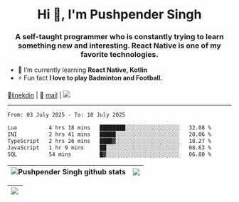 <h1 align="center">Hi 👋, I'm Pushpender Singh</h1>
<h3 align="center">A self-taught programmer who is constantly trying to learn something new and interesting. React Native is one of my favorite technologies.</h3>

- 🌱 I’m currently learning **React Native, Kotlin**
- ⚡ Fun fact **I love to play Badminton and Football.**

👔[linekdin](https://www.linkedin.com/in/pushpender-singh-240061202/) | 📧 [mail](mailto:pushpendersingh694@gmail.com) | 
<a href="https://github.com/pushpender-singh-ap/pushpender-singh-ap">
    <img src="https://komarev.com/ghpvc/?username=pushpender-singh-ap&style=for-the-badge">
</a>


---

<!--START_SECTION:waka-->

```txt
From: 03 July 2025 - To: 10 July 2025

Lua          4 hrs 18 mins   ████████░░░░░░░░░░░░░░░░░   32.08 %
INI          2 hrs 41 mins   █████░░░░░░░░░░░░░░░░░░░░   20.06 %
TypeScript   2 hrs 26 mins   ████▓░░░░░░░░░░░░░░░░░░░░   18.27 %
JavaScript   1 hr 9 mins     ██░░░░░░░░░░░░░░░░░░░░░░░   08.63 %
SQL          54 mins         █▓░░░░░░░░░░░░░░░░░░░░░░░   06.80 %
```

<!--END_SECTION:waka-->


| <a><img align="center" src="https://github-readme-stats-iota-ecru-15.vercel.app/api?username=pushpender-singh-ap&show_icons=true&include_all_commits=true&theme=buefy&hide_border=true" alt="Pushpender Singh github stats" /></a> | <a><img align="center" src="https://github-readme-stats-iota-ecru-15.vercel.app/api/top-langs/?username=pushpender-singh-ap&layout=compact&theme=buefy&hide_border=true" /></a> |
| ------------- | ------------- |

| <a> <img align="left" src="https://github-readme-streak-stats.herokuapp.com/?user=pushpender-singh-ap" /></br> </a> |
| ------------- |
